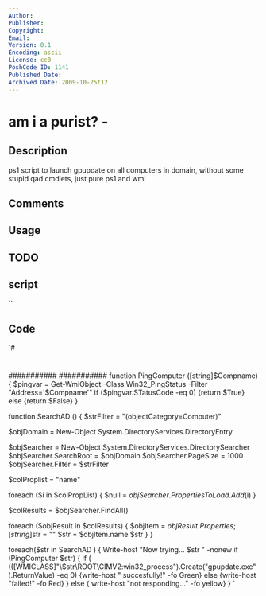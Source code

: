 ```yaml
---
Author: 
Publisher: 
Copyright: 
Email: 
Version: 0.1
Encoding: ascii
License: cc0
PoshCode ID: 1141
Published Date: 
Archived Date: 2009-10-25t12
---
```


# am i a purist? - 

## Description

ps1 script to launch gpupdate on all computers in domain, without some stupid qad cmdlets, just pure ps1 and wmi

## Comments



## Usage



## TODO



## script

``

## Code

`#
 #
 ###########
 ###########
 function PingComputer ([string]$Compname)
 {
 $pingvar  = Get-WmiObject -Class Win32_PingStatus -Filter "Address='$Compname'"
 if ($pingvar.STatusCode -eq 0) {return $True} else {return $False}
 }
 
 function SearchAD ()
 {
 $strFilter = "(objectCategory=Computer)"
 
 $objDomain = New-Object System.DirectoryServices.DirectoryEntry
 
 $objSearcher = New-Object System.DirectoryServices.DirectorySearcher
 $objSearcher.SearchRoot = $objDomain
 $objSearcher.PageSize = 1000
 $objSearcher.Filter = $strFilter
 
 $colProplist = "name"
 
 foreach ($i in $colPropList)
 	{ 
 	$null = $objSearcher.PropertiesToLoad.Add($i) 
 	}
 
 $colResults = $objSearcher.FindAll()
 
 foreach ($objResult in $colResults)
 	{
 	$objItem = $objResult.Properties; 
 	[string]$str = ""
 	$str = $objItem.name
 	$str
 	}
 }
 
 
 foreach($str in SearchAD )
 {
 Write-host "Now trying... $str " -nonew
 if (PingComputer $str)
 	{
 	if ( (([WMICLASS]"\\$str\ROOT\CIMV2:win32_process").Create("gpupdate.exe").ReturnValue) -eq 0) {write-host " succesfully!" -fo Green} else {write-host "failed!" -fo Red} 
 	}
 	else
 	{ write-host "not responding..." -fo yellow}
 }
`

